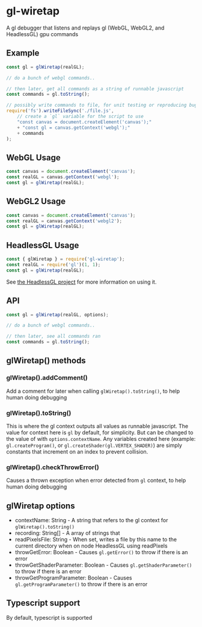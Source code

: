 # gl-wiretap
A gl debugger that listens and replays gl (WebGL, WebGL2, and HeadlessGL) gpu commands

## Example
```js
const gl = glWiretap(realGL);

// do a bunch of webgl commands..

// then later, get all commands as a string of runnable javascript
const commands = gl.toString();

// possibly write commands to file, for unit testing or reproducing bug
require('fs').writeFileSync('./file.js',
    // create a `gl` variable for the script to use
    "const canvas = document.createElement('canvas');"
    + "const gl = canvas.getContext('webgl');"
    + commands
);
```

## WebGL Usage
```js
const canvas = document.createElement('canvas');
const realGL = canvas.getContext('webgl');
const gl = glWiretap(realGL);
```

## WebGL2 Usage
```js
const canvas = document.createElement('canvas');
const realGL = canvas.getContext('webgl2');
const gl = glWiretap(realGL);
```

## HeadlessGL Usage
```js
const { glWiretap } = require('gl-wiretap');
const realGL = require('gl')(1, 1);
const gl = glWiretap(realGL);
```

See [the HeadlessGL project](https://github.com/stackgl/headless-gl) for more information on using it.

## API
```js
const gl = glWiretap(realGL, options);

// do a bunch of webgl commands..

// then later, see all commands ran
const commands = gl.toString();
```

## glWiretap() methods
### glWiretap().addComment()
Add a comment for later when calling `glWiretap().toString()`, to help human doing debugging
 
### glWiretap().toString()
This is where the gl context outputs all values as runnable javascript. 
The value for context here is `gl` by default, for simplicity.
But can be changed to the value of with `options.contextName`.
Any variables created here (example: `gl.createProgram()`, or `gl.createShader(gl.VERTEX_SHADER)`) are simply constants that increment on an index to prevent collision.

### glWiretap().checkThrowError()
Causes a thrown exception when error detected from `gl` context, to help human doing debugging

## glWiretap options
* contextName: String - A string that refers to the gl context for `glWiretap().toString()`
* recording: String[] - A array of strings that 
* readPixelsFile: String - When set, writes a file by this name to the current directory when on node HeadlessGL using readPixels
* throwGetError: Boolean - Causes `gl.getError()` to throw if there is an error
* throwGetShaderParameter: Boolean - Causes `gl.getShaderParameter()` to throw if there is an error
* throwGetProgramParameter: Boolean - Causes `gl.getProgramParameter()` to throw if there is an error

## Typescript support
By default, typescript is supported
